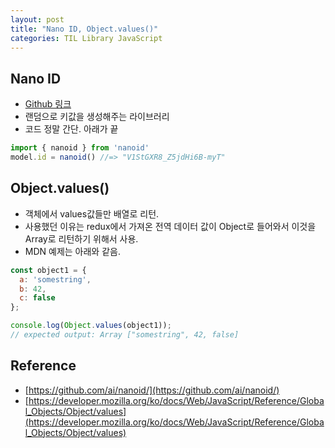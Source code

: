 ```yaml
---
layout: post
title: "Nano ID, Object.values()"
categories: TIL Library JavaScript
---
```


## Nano ID

- [Github 링크](https://github.com/ai/nanoid/)
- 랜덤으로 키값을 생성해주는 라이브러리
- 코드 정말 간단. 아래가 끝

```JavaScript
import { nanoid } from 'nanoid'
model.id = nanoid() //=> "V1StGXR8_Z5jdHi6B-myT"
```

## Object.values()

- 객체에서 values값들만 배열로 리턴.
- 사용했던 이유는 redux에서 가져온 전역 데이터 값이 Object로 들어와서 이것을 Array로 리턴하기 위해서 사용.
- MDN 예제는 아래와 같음.

```JavaScript
const object1 = {
  a: 'somestring',
  b: 42,
  c: false
};

console.log(Object.values(object1));
// expected output: Array ["somestring", 42, false]

```

## Reference

- [https://github.com/ai/nanoid/](https://github.com/ai/nanoid/)
- [https://developer.mozilla.org/ko/docs/Web/JavaScript/Reference/Global_Objects/Object/values](https://developer.mozilla.org/ko/docs/Web/JavaScript/Reference/Global_Objects/Object/values)
